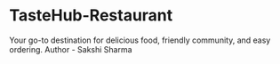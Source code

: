 # TasteHub-Restaurant
Your go-to destination for delicious food, friendly community, and easy ordering.
Author - Sakshi Sharma
